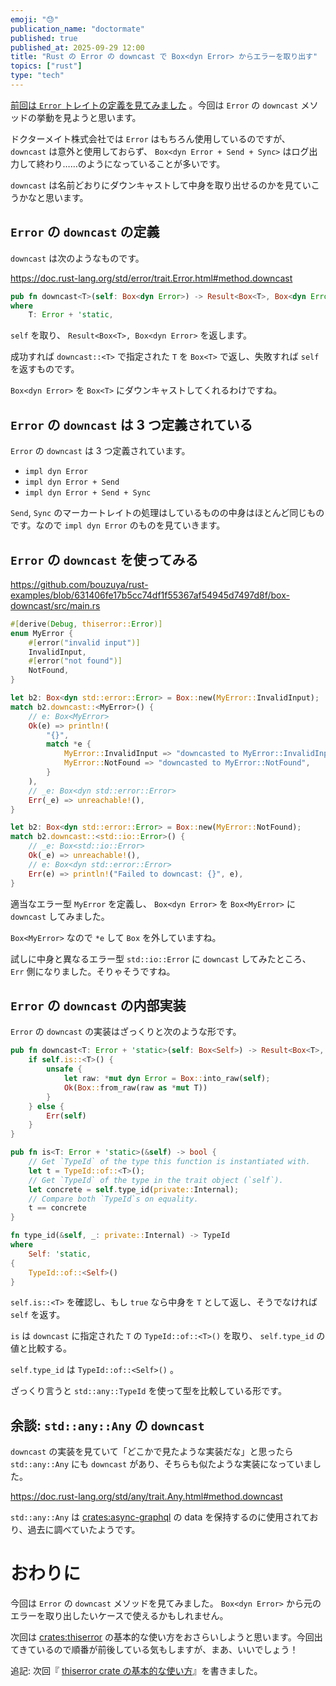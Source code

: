 ```yaml
---
emoji: "😓"
publication_name: "doctormate"
published: true
published_at: 2025-09-29 12:00
title: "Rust の Error の downcast で Box<dyn Error> からエラーを取り出す"
topics: ["rust"]
type: "tech"
---
```


[前回は `Error` トレイトの定義を見てみました](https://zenn.dev/doctormate/articles/ab590aca69f16e) 。今回は `Error` の `downcast` メソッドの挙動を見ようと思います。

ドクターメイト株式会社では `Error` はもちろん使用しているのですが、 `downcast` は意外と使用しておらず、 `Box<dyn Error + Send + Sync>` はログ出力して終わり……のようになっていることが多いです。

`downcast` は名前どおりにダウンキャストして中身を取り出せるのかを見ていこうかなと思います。

## `Error` の `downcast` の定義

`downcast` は次のようなものです。

<https://doc.rust-lang.org/std/error/trait.Error.html#method.downcast>

```rust
pub fn downcast<T>(self: Box<dyn Error>) -> Result<Box<T>, Box<dyn Error>>
where
    T: Error + 'static,
```

`self` を取り、 `Result<Box<T>, Box<dyn Error>` を返します。

成功すれば `downcast::<T>` で指定された `T` を `Box<T>` で返し、失敗すれば `self` を返すものです。

`Box<dyn Error>` を `Box<T>` にダウンキャストしてくれるわけですね。

## `Error` の `downcast` は 3 つ定義されている

`Error` の `downcast` は 3 つ定義されています。

- `impl dyn Error` 
- `impl dyn Error + Send`
- `impl dyn Error + Send + Sync`

`Send`, `Sync` のマーカートレイトの処理はしているものの中身はほとんど同じものです。なので `impl dyn Error` のものを見ていきます。

## `Error` の `downcast` を使ってみる

<https://github.com/bouzuya/rust-examples/blob/631406fe17b5cc74df1f55367af54945d7497d8f/box-downcast/src/main.rs>

```rust
#[derive(Debug, thiserror::Error)]
enum MyError {
    #[error("invalid input")]
    InvalidInput,
    #[error("not found")]
    NotFound,
}

let b2: Box<dyn std::error::Error> = Box::new(MyError::InvalidInput);
match b2.downcast::<MyError>() {
    // e: Box<MyError>
    Ok(e) => println!(
        "{}",
        match *e {
            MyError::InvalidInput => "downcasted to MyError::InvalidInput",
            MyError::NotFound => "downcasted to MyError::NotFound",
        }
    ),
    // _e: Box<dyn std::error::Error>
    Err(_e) => unreachable!(),
}

let b2: Box<dyn std::error::Error> = Box::new(MyError::NotFound);
match b2.downcast::<std::io::Error>() {
    // _e: Box<std::io::Error>
    Ok(_e) => unreachable!(),
    // e: Box<dyn std::error::Error>
    Err(e) => println!("Failed to downcast: {}", e),
}
```

適当なエラー型 `MyError` を定義し、 `Box<dyn Error>` を `Box<MyError>` に `downcast` してみました。

`Box<MyError>` なので `*e` して `Box` を外していますね。

試しに中身と異なるエラー型 `std::io::Error` に `downcast` してみたところ、 `Err` 側になりました。そりゃそうですね。

## `Error` の `downcast` の内部実装

`Error` の `downcast` の実装はざっくりと次のような形です。

```rust
pub fn downcast<T: Error + 'static>(self: Box<Self>) -> Result<Box<T>, Box<dyn Error>> {
    if self.is::<T>() {
        unsafe {
            let raw: *mut dyn Error = Box::into_raw(self);
            Ok(Box::from_raw(raw as *mut T))
        }
    } else {
        Err(self)
    }
}

pub fn is<T: Error + 'static>(&self) -> bool {
    // Get `TypeId` of the type this function is instantiated with.
    let t = TypeId::of::<T>();
    // Get `TypeId` of the type in the trait object (`self`).
    let concrete = self.type_id(private::Internal);
    // Compare both `TypeId`s on equality.
    t == concrete
}

fn type_id(&self, _: private::Internal) -> TypeId
where
    Self: 'static,
{
    TypeId::of::<Self>()
}
```

`self.is::<T>` を確認し、もし `true` なら中身を `T` として返し、そうでなければ `self` を返す。

`is` は `downcast` に指定された `T` の `TypeId::of::<T>()` を取り、 `self.type_id` の値と比較する。

`self.type_id` は `TypeId::of::<Self>()` 。

ざっくり言うと `std::any::TypeId` を使って型を比較している形です。

## 余談: `std::any::Any` の `downcast`

`downcast` の実装を見ていて「どこかで見たような実装だな」と思ったら `std::any::Any` にも `downcast` があり、そちらも似たような実装になっていました。

<https://doc.rust-lang.org/std/any/trait.Any.html#method.downcast>

`std::any::Any` は [crates:async-graphql] の data を保持するのに使用されており、過去に調べていたようです。

# おわりに

今回は `Error` の `downcast` メソッドを見てみました。 `Box<dyn Error>` から元のエラーを取り出したいケースで使えるかもしれません。

次回は [crates:thiserror] の基本的な使い方をおさらいしようと思います。今回出てきているので順番が前後している気もしますが、まあ、いいでしょう！

追記: 次回『 [thiserror crate の基本的な使い方](https://zenn.dev/doctormate/articles/8305782244b7f4)』を書きました。

[crates:async-graphql]: https://crates.io/crates/async-graphql
[crates:thiserror]: https://crates.io/crates/thiserror
